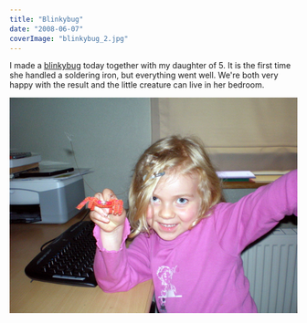 ```yaml
---
title: "Blinkybug"
date: "2008-06-07"
coverImage: "blinkybug_2.jpg"
---
```


I made a [blinkybug](http://www.blinkybug.com/) today together with my daughter of 5. It is the first time she handled a soldering iron, but everything went well. We're both very happy with the result and the little creature can live in her bedroom.

![blinkybug_2](images/blinkybug_1.jpg)
